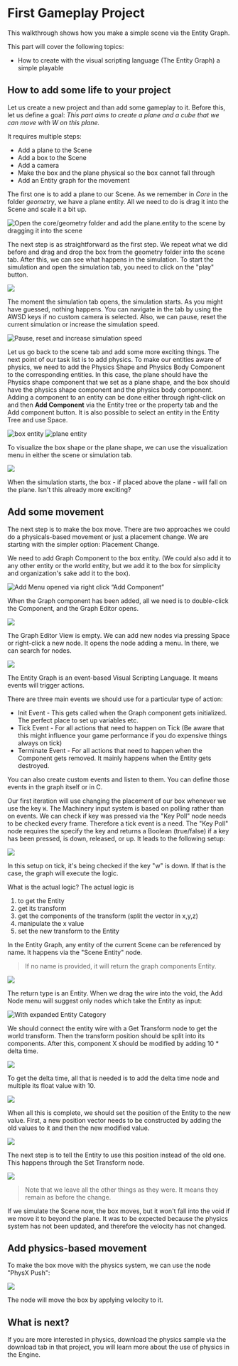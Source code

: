 # First Gameplay Project

This walkthrough shows how you make a simple scene via the Entity Graph.

This part will cover the following topics:

- How to create with the visual scripting language (The Entity Graph) a simple playable


## How to add some life to your project

Let us create a new project and than add some gameplay to it. Before this, let us define a goal:
*This part aims to create a plane and a cube that we can move with W on this plane.*

It requires multiple steps:

- Add a plane to the Scene
- Add a box to the Scene
- Add a camera
- Make the box and the plane physical so the box cannot fall through
- Add an Entity graph for the movement

The first one is to add a plane to our Scene. As we remember in *Core* in the folder *geometry*, we have a plane entity. All we need to do is drag it into the Scene and scale it a bit up.

![Open the core/geometry folder and add the plane.entity to the scene by dragging it into the scene](https://paper-attachments.dropbox.com/s_09462F237550F87F4C86951FAA779F713337E632E917FE6E6B8E3406BD58F125_1615459641040_add_plane.gif)


The next step is as straightforward as the first step. We repeat what we did before and drag and drop the box from the geometry folder into the scene tab. After this, we can see what happens in the simulation. To start the simulation and open the simulation tab, you need to click on the "play" button.


![](https://paper-attachments.dropbox.com/s_09462F237550F87F4C86951FAA779F713337E632E917FE6E6B8E3406BD58F125_1615460126086_image.png)


The moment the simulation tab opens, the simulation starts. As you might have guessed, nothing happens. You can navigate in the tab by using the AWSD keys if no custom camera is selected. Also, we can pause, reset the current simulation or increase the simulation speed.

![Pause, reset and increase simulation speed](https://paper-attachments.dropbox.com/s_09462F237550F87F4C86951FAA779F713337E632E917FE6E6B8E3406BD58F125_1615460267868_image.png)


Let us go back to the scene tab and add some more exciting things. The next point of our task list is to add physics. To make our entities aware of physics, we need to add the Physics Shape and Physics Body Component to the corresponding entities. 
In this case, the plane should have the Physics shape component that we set as a plane shape, and the box should have the physics shape component and the physics body component. 
Adding a component to an entity can be done either through right-click on and then **Add Component** via the Entity tree or the property tab and the Add component button. It is also possible to select an entity in the Entity Tree and use Space.

![box entity](https://paper-attachments.dropbox.com/s_09462F237550F87F4C86951FAA779F713337E632E917FE6E6B8E3406BD58F125_1615461868389_image.png)
![plane entity](https://paper-attachments.dropbox.com/s_09462F237550F87F4C86951FAA779F713337E632E917FE6E6B8E3406BD58F125_1615461884406_image.png)


To visualize the box shape or the plane shape, we can use the visualization menu in either the scene or simulation tab.

![](https://paper-attachments.dropbox.com/s_09462F237550F87F4C86951FAA779F713337E632E917FE6E6B8E3406BD58F125_1615462081977_image.png)


When the simulation starts, the box - if placed above the plane - will fall on the plane. Isn't this already more exciting?


## Add some movement

The next step is to make the box move. There are two approaches we could do a physicals-based movement or just a placement change. We are starting with the simpler option: Placement Change.

We need to add Graph Component to the box entity. (We could also add it to any other entity or the world entity, but we add it to the box for simplicity and organization's sake add it to the box).

![Add Menu opened via right click “Add Component”](https://paper-attachments.dropbox.com/s_09462F237550F87F4C86951FAA779F713337E632E917FE6E6B8E3406BD58F125_1615462362939_image.png)


When the Graph component has been added, all we need is to double-click the Component, and the Graph Editor opens.


![](https://paper-attachments.dropbox.com/s_09462F237550F87F4C86951FAA779F713337E632E917FE6E6B8E3406BD58F125_1615462398554_image.png)


The Graph Editor View is empty. We can add new nodes via pressing Space or right-click a new node. It opens the node adding a menu. In there, we can search for nodes.

![](https://paper-attachments.dropbox.com/s_09462F237550F87F4C86951FAA779F713337E632E917FE6E6B8E3406BD58F125_1615462451823_image.png)


The Entity Graph is an event-based Visual Scripting Language. It means events will trigger actions. 

There are three main events we should use for a particular type of action:

- Init Event - This gets called when the Graph component gets initialized. The perfect place to set up variables etc.
- Tick Event - For all actions that need to happen on Tick (Be aware that this might influence your game performance if you do expensive things always on tick)
- Terminate Event - For all actions that need to happen when the Component gets removed. It mainly happens when the Entity gets destroyed.

You can also create custom events and listen to them. You can define those events in the graph itself or in C.

Our first iteration will use changing the placement of our box whenever we use the key `W`. The Machinery input system is based on polling rather than on events. 
We can check if key was pressed via the "Key Poll" node needs to be checked every frame. Therefore a tick event is a need. The "Key Poll" node requires the specify the key and returns a Boolean (true/false) if a key has been pressed, is down, released, or up.
It leads to the following setup:

![](https://paper-attachments.dropbox.com/s_09462F237550F87F4C86951FAA779F713337E632E917FE6E6B8E3406BD58F125_1615463509298_image.png)


In this setup on tick, it's being checked if the key "w" is down. If that is the case, the graph will execute the logic. 

What is the actual logic? The actual logic is 

1. to get the Entity
2. get its transform
3. get the components of the transform (split the vector in x,y,z)
4. manipulate the x value
5. set the new transform to the Entity

In the Entity Graph, any entity of the current Scene can be referenced by name. It 
happens via the "Scene Entity" node. 

> If no name is provided, it will return the graph components Entity.

![](https://paper-attachments.dropbox.com/s_09462F237550F87F4C86951FAA779F713337E632E917FE6E6B8E3406BD58F125_1615463752914_image.png)


The return type is an Entity. When we drag the wire into the void, the Add Node menu will suggest only nodes which take the Entity as input:

![With expanded Entity Category](https://paper-attachments.dropbox.com/s_09462F237550F87F4C86951FAA779F713337E632E917FE6E6B8E3406BD58F125_1615463814348_image.png)


We should connect the entity wire with a Get Transform node to get the world transform. Then the transform position should be split into its components. After this, component X should be modified by adding 10 * delta time.

![](https://paper-attachments.dropbox.com/s_09462F237550F87F4C86951FAA779F713337E632E917FE6E6B8E3406BD58F125_1615463996352_image.png)


To get the delta time, all that is needed is to add the delta time node and multiple its float value with 10.

![](https://paper-attachments.dropbox.com/s_09462F237550F87F4C86951FAA779F713337E632E917FE6E6B8E3406BD58F125_1615464050098_image.png)


When all this is complete, we should set the position of the Entity to the new value. First, a new position vector needs to be constructed by adding the old values to it and then the new modified value.

![](https://paper-attachments.dropbox.com/s_09462F237550F87F4C86951FAA779F713337E632E917FE6E6B8E3406BD58F125_1615464121876_image.png)


The next step is to tell the Entity to use this position instead of the old one. This happens through the Set Transform node.

![](https://paper-attachments.dropbox.com/s_09462F237550F87F4C86951FAA779F713337E632E917FE6E6B8E3406BD58F125_1615464271230_image.png)

> Note that we leave all the other things as they were. It means they remain as before the change.

If we simulate the Scene now, the box moves, but it won't fall into the void if we move it to beyond the plane. It was to be expected because the physics system has not been updated, and therefore the velocity has not changed.


## Add physics-based movement

To make the box move with the physics system, we can use the node "PhysX Push":

![](https://paper-attachments.dropbox.com/s_09462F237550F87F4C86951FAA779F713337E632E917FE6E6B8E3406BD58F125_1615465150791_image.png)


The node will move the box by applying velocity to it.


## What is next?

If you are more interested in physics, download the physics sample via the download tab in that project, you will learn more about the use of physics in the Engine.

